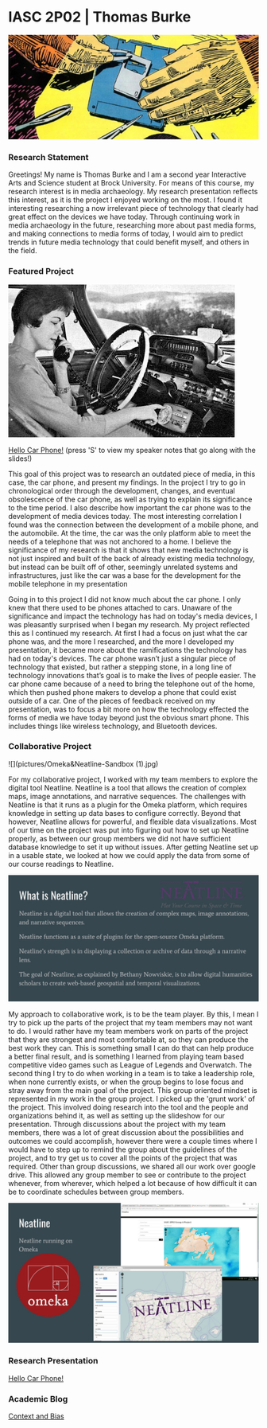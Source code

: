 # IASC 2P02 | Thomas Burke

![](pictures/11037493966_f28cfa6bde_o_banner.jpg)

### Research Statement 

Greetings! My name is Thomas Burke and I am a second year Interactive Arts and Science student at Brock University. For means of this course, my research interest is in media archaeology. My research presentation reflects this interest, as it is the project I enjoyed working on the most. I found it interesting researching a now irrelevant piece of technology that clearly had great effect on the devices we have today. Through continuing work in media archaeology in the future, researching more about past media forms, and making connections to media forms of today, I would aim to predict trends in future media technology that could benefit myself, and others in the field.

### Featured Project
![](pictures/car-phones-1476934848288.jpg)

[Hello Car Phone!](reveal/index.html)
(press 'S' to view my speaker notes that go along with the slides!) 

This goal of this project was to research an outdated piece of media, in this case, the car phone, and present my findings. In the project I try to go in chronological order through the development, changes, and eventual obsolescence of the car phone, as well as trying to explain its significance to the time period. I also describe how important the car phone was to the development of media devices today. The most interesting correlation I found was the connection between the development of a mobile phone, and the automobile. At the time, the car was the only platform able to meet the needs of a telephone that was not anchored to a home. I believe the significance of my research is that it shows that new media technology is not just inspired and built of the back of already existing media technology, but instead can be built off of other, seemingly unrelated systems and infrastructures, just like the car was a base for the development for the mobile telephone in my presentation

Going in to this project I did not know much about the car phone. I only knew that there used to be phones attached to cars. Unaware of the significance and impact the technology has had on today's media devices, I was pleasantly surprised when I began my research. My project reflected this as I continued my research. At first I had a focus on just what the car phone was, and the more I researched, and the more I developed my presentation, it became more about the ramifications the technology has had on today's devices. The car phone wasn’t just a singular piece of technology that existed, but rather a stepping stone, in a long line of technology innovations that’s goal is to make the lives of people easier. The car phone came because of a need to bring the telephone out of the home, which then pushed phone makers to develop a phone that could exist outside of a car. One of the pieces of feedback received on my presentation, was to focus a bit more on how the technology effected the forms of media we have today beyond just the obvious smart phone. This includes things like wireless technology, and Bluetooth devices. 


### Collaborative Project

![](pictures/Omeka&Neatline-Sandbox (1).jpg)

For my collaborative project, I worked with my team members to explore the digital tool Neatline. Neatline is a tool that allows the creation of complex maps, image annotations, and narrative sequences. The challenges with Neatline is that it runs as a plugin for the Omeka platform, which requires knowledge in setting up data bases to configure correctly. Beyond that however, Neatline allows for powerful, and flexible data visualizations. Most of our time on the project was put into figuring out how to set up Neatline properly, as between our group members we did not have sufficient database knowledge to set it up without issues. After getting Neatline set up in a usable state, we looked at how we could apply the data from some of our course readings to Neatline.

![](pictures/whatIsNeatline.jpg)

My approach to collaborative work, is to be the team player. By this, I mean I try to pick up the parts of the project that my team members may not want to do. I would rather have my team members work on parts of the project  that they are strongest and most comfortable at, so they can produce the best work they can. This is something small I can do that can help produce a better final result, and is something I learned from playing team based competitive video games such as League of Legends and Overwatch. The second thing I try to do when working in a team is to take a leadership role, when none currently exists, or when the group begins to lose focus and stray away from the main goal of the project. This group oriented mindset is represented in my work in the group project. I picked up the 'grunt work' of the project. This involved doing research into the tool and the people and organizations behind it, as well as setting up the slideshow for our presentation. Through discussions about the project with my team members, there was a lot of great discussion about the possibilities and outcomes we could accomplish, however there were a couple times where I would have to step up to remind the group about the guidelines of the project, and to try get us to cover all the points of the project that was required. Other than group discussions, we shared all our work over google drive. This allowed any group member to see or contribute to the project whenever, from wherever, which helped a lot because of how difficult it can be to coordinate schedules between group members. 

![](pictures/NeatlineSlide.jpg)

### Research Presentation

[Hello Car Phone!](reveal/index.html)

### Academic Blog

[Context and Bias](blog)








